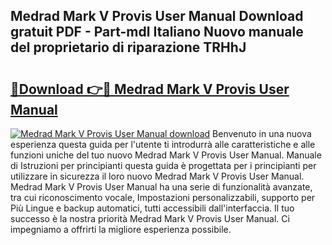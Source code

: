## Medrad Mark V Provis User Manual Download gratuit PDF - Part-mdl Italiano Nuovo manuale del proprietario di riparazione TRHhJ

# <h2><a href="http://dfdh1hs.blite.top/?on=Medrad+Mark+V+Provis+User+Manual">🔗Download 👉🔴 Medrad Mark V Provis User Manual</a></h2>

[![Medrad Mark V Provis User Manual download](https://i.imgur.com/lujVjoI.png)](http://dfdh1hs.blite.top/?on=Medrad+Mark+V+Provis+User+Manual)
Benvenuto in una nuova esperienza questa guida per l'utente ti introdurrà alle caratteristiche e alle funzioni uniche del tuo nuovo Medrad Mark V Provis User Manual. Manuale di Istruzioni per principianti questa guida è progettata per i principianti per utilizzare in sicurezza il loro nuovo Medrad Mark V Provis User Manual. Medrad Mark V Provis User Manual ha una serie di funzionalità avanzate, tra cui riconoscimento vocale, Impostazioni personalizzabili, supporto per Più Lingue e backup automatici, tutti accessibili dall'interfaccia. Il tuo successo è la nostra priorità Medrad Mark V Provis User Manual. Ci impegniamo a offrirti la migliore esperienza possibile.
